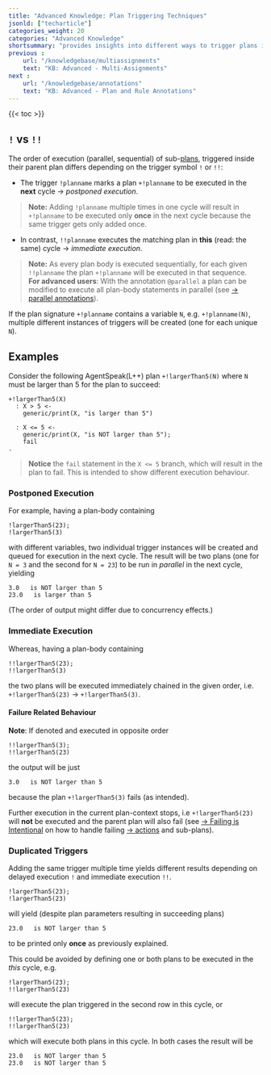 ```yaml
---
title: "Advanced Knowledge: Plan Triggering Techniques"
jsonld: ["techarticle"]
categories_weight: 20
categories: "Advanced Knowledge"
shortsummary: "provides insights into different ways to trigger plans in AgentSpeak(L++)"
previous :
    url: "/knowledgebase/multiassignments"
    text: "KB: Advanced - Multi-Assignments"
next :
    url: "/knowledgebase/annotations"
    text: "KB: Advanced - Plan and Rule Annotations"
---
```


{{< toc >}}

## `!` vs `!!`

The order of execution (parallel, sequential) of sub-[plans](../plans), triggered inside their parent plan differs depending on the trigger symbol `!` or `!!`:

<!--more-->

* The trigger `!planname` marks a plan `+!planname` to be executed in the **next** cycle &#8594; *postponed execution*.

> **Note:** Adding `!planname` multiple times in one cycle will result in `+!planname` to be executed only **once** in the next cycle because the same trigger gets only added once.

* In contrast, `!!planname` executes the matching plan in **this** (read: the same) cycle &#8594; *immediate execution*.
 
> **Note:** As every plan body is executed sequentially, for each given `!!planname` the plan `+!planname` will be executed in that sequence.<br>
> **For advanced users**: With the annotation `@parallel` a plan can be modified to execute all plan-body statements in parallel (see [&#8594; parallel annotations](/knowledgebase/annotations/#parallel)).

If the plan signature `+!planname` contains a variable `N`, e.g. `+!planname(N)`, multiple different instances of triggers will be created (one for each unique `N`).

## Examples

Consider the following AgentSpeak(L++) plan `+!largerThan5(N)` where `N` must be larger than 5 for the plan to succeed:

```agentspeak
+!largerThan5(X)
  : X > 5 <-
    generic/print(X, "is larger than 5")

  : X <= 5 <-
    generic/print(X, "is NOT larger than 5");
    fail
.
```

> **Notice** the `fail` statement in the `X <= 5` branch, which will result in the plan to fail. This is intended to show different execution behaviour.

### Postponed Execution

For example, having a plan-body containing

```agentspeak
!largerThan5(23);
!largerThan5(3)
```

with different variables, two individual trigger instances will be created and queued for execution in the next cycle.
The result will be two plans (one for `N = 3` and the second for `N = 23`) to be run in *parallel* in the next cycle, yielding

```commandline
3.0   is NOT larger than 5
23.0   is larger than 5
```

(The order of output might differ due to concurrency effects.)

### Immediate Execution

Whereas, having a plan-body containing

```agentspeak
!!largerThan5(23);
!!largerThan5(3)
```

the two plans will be executed immediately chained in the given order, i.e. `+!largerThan5(23)` &#8594; `+!largerThan5(3)`.

#### Failure Related Behaviour

**Note**: If denoted and executed in opposite order

```agentspeak
!!largerThan5(3);
!!largerThan5(23)
```

the output will be just

```commandline
3.0   is NOT larger than 5
```

because the plan `+!largerThan5(3)` fails (as intended).

Further execution in the current plan-context stops, i.e `+!largerThan5(23)` will **not** be executed and the parent plan will also fail (see [&#8594; Failing is Intentional](/knowledgebase/failing) on how to handle failing [&#8594; actions](../actions) and sub-plans).

### Duplicated Triggers

Adding the same trigger multiple time yields different results depending on delayed execution `!` and immediate execution `!!`.

```agentspeak
!largerThan5(23);
!largerThan5(23)
```

will yield (despite plan parameters resulting in succeeding plans)

```commandline
23.0   is NOT larger than 5
```

to be printed only **once** as previously explained.

This could be avoided by defining one or both plans to be executed in the *this* cycle, e.g.

```agentspeak
!largerThan5(23);
!!largerThan5(23)
```

will execute the plan triggered in the second row in this cycle, or

```agentspeak
!!largerThan5(23);
!!largerThan5(23)
```

which will execute both plans in this cycle.
In both cases the result will be

```commandline
23.0   is NOT larger than 5
23.0   is NOT larger than 5
```
